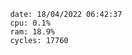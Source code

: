 

                date: 18/04/2022 06:42:37
                cpu: 0.1%
                ram: 18.9%
                cycles: 17760

                         